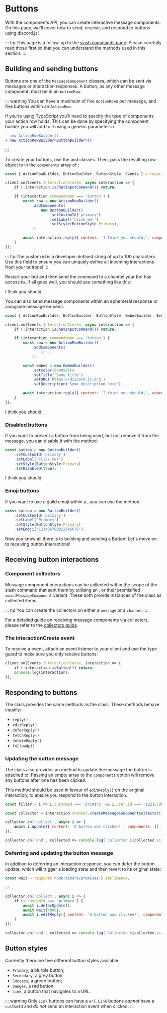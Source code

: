 # Buttons

With the components API, you can create interactive message components. On this page, we'll cover how to send, receive, and respond to buttons using discord.js!

::: tip
This page is a follow-up to the [slash commands page](/slash-commands/advanced-creation.md). Please carefully read those first so that you can understand the methods used in this section.
:::

## Building and sending buttons

Buttons are one of the `MessageComponent` classes, which can be sent via messages or interaction responses. A button, as any other message component, must be in an `ActionRow`.

::: warning
You can have a maximum of five `ActionRow`s per message, and five buttons within an `ActionRow`.

If you're using TypeScript you'll need to specify the type of components your action row holds. This can be done by specifying the component builder you will add to it using a generic parameter in <DocsLink path="class/ActionRowBuilder"/>.

```diff
- new ActionRowBuilder()
+ new ActionRowBuilder<ButtonBuilder>()
```
:::

To create your buttons, use the <DocsLink path="class/ActionRowBuilder"/> and <DocsLink path="class/ButtonBuilder"/> classes. Then, pass the resulting row object to <DocsLink path="class/ChatInputCommandInteraction?scrollTo=reply" /> in the `components` array of <DocsLink path="typedef/InteractionReplyOptions" />:

```js {1,7-13,15}
const { ActionRowBuilder, ButtonBuilder, ButtonStyle, Events } = require('discord.js');

client.on(Events.InteractionCreate, async interaction => {
	if (!interaction.isChatInputCommand()) return;

	if (interaction.commandName === 'button') {
		const row = new ActionRowBuilder()
			.addComponents(
				new ButtonBuilder()
					.setCustomId('primary')
					.setLabel('Click me!')
					.setStyle(ButtonStyle.Primary),
			);

		await interaction.reply({ content: 'I think you should,', components: [row] });
	}
});
```

::: tip
The custom id is a developer-defined string of up to 100 characters. Use this field to ensure you can uniquely define all incoming interactions from your buttons!
:::

Restart your bot and then send the command to a channel your bot has access to. If all goes well, you should see something like this:

<DiscordMessages>
	<DiscordMessage profile="bot">
		<template #interactions>
			<DiscordInteraction profile="user" :command="true">button</DiscordInteraction>
		</template>
		I think you should,
		<template #actions>
			<DiscordButtons>
				<DiscordButton>Click me!</DiscordButton>
			</DiscordButtons>
		</template>
	</DiscordMessage>
</DiscordMessages>

You can also send message components within an ephemeral response or alongside message embeds.

```js {1,12-16,18}
const { ActionRowBuilder, ButtonBuilder, ButtonStyle, EmbedBuilder, Events } = require('discord.js');

client.on(Events.InteractionCreate, async interaction => {
	if (!interaction.isChatInputCommand()) return;

	if (interaction.commandName === 'button') {
		const row = new ActionRowBuilder()
			.addComponents(
				// ...
			);

		const embed = new EmbedBuilder()
			.setColor(0x0099FF)
			.setTitle('Some title')
			.setURL('https://discord.js.org')
			.setDescription('Some description here');

		await interaction.reply({ content: 'I think you should,', ephemeral: true, embeds: [embed], components: [row] });
	}
});
```

<DiscordMessages>
	<DiscordMessage profile="bot">
		<template #interactions>
			<DiscordInteraction
				profile="user"
				:command="true"
				:ephemeral="true"
			>button</DiscordInteraction>
		</template>
		I think you should,
		<template #embeds>
			<DiscordEmbed
				border-color="#0099ff"
				embed-title="Some title"
				url="https://discord.js.org"
			>
				Some description here
			</DiscordEmbed>
		</template>
		<template #actions>
			<DiscordButtons>
				<DiscordButton>Click me!</DiscordButton>
			</DiscordButtons>
		</template>
	</DiscordMessage>
</DiscordMessages>

### Disabled buttons

If you want to prevent a button from being used, but not remove it from the message, you can disable it with the <DocsLink path="class/ButtonBuilder?scrollTo=setDisabled"/> method:

```js {5}
const button = new ButtonBuilder()
	.setCustomId('primary')
	.setLabel('Click me!')
	.setStyle(ButtonStyle.Primary)
	.setDisabled(true);
```

<DiscordMessages>
	<DiscordMessage profile="bot">
		<template #interactions>
			<DiscordInteraction profile="user" :command="true">button</DiscordInteraction>
		</template>
		I think you should,
		<template #actions>
			<DiscordButtons>
				<DiscordButton :disabled="true">Click me!</DiscordButton>
			</DiscordButtons>
		</template>
	</DiscordMessage>
</DiscordMessages>

### Emoji buttons

If you want to use a guild emoji within a <DocsLink path="class/ButtonBuilder"/>, you can use the <DocsLink path="class/ButtonBuilder?scrollTo=setEmoji"/> method:

```js {5}
const button = new ButtonBuilder()
	.setCustomId('primary')
	.setLabel('Primary')
	.setStyle(ButtonStyle.Primary)
	.setEmoji('123456789012345678');
```

Now you know all there is to building and sending a Button! Let's move on to receiving button interactions!

## Receiving button interactions

### Component collectors

Message component interactions can be collected within the scope of the slash command that sent them by utilising an <DocsLink path="class/InteractionCollector"/>, or their promisified `awaitMessageComponent` variant. These both provide instances of the <DocsLink path="class/MessageComponentInteraction"/> class as collected items.

::: tip
You can create the collectors on either a `message` or a `channel`.
:::

For a detailed guide on receiving message components via collectors, please refer to the [collectors guide](/popular-topics/collectors.md#interaction-collectors).

### The interactionCreate event

To receive a <DocsLink path="class/ButtonInteraction"/> event, attach an <DocsLink path="class/Client?scrollTo=e-interactionCreate"/> event listener to your client and use the <DocsLink path="class/BaseInteraction?scrollTo=isButton"/> type guard to make sure you only receive buttons:

```js {2}
client.on(Events.InteractionCreate, interaction => {
	if (!interaction.isButton()) return;
	console.log(interaction);
});
```

## Responding to buttons

The <DocsLink path="class/MessageComponentInteraction"/> class provides the same methods as the <DocsLink path="class/ChatInputCommandInteraction"/> class. These methods behave equally:
- `reply()`
- `editReply()`
- `deferReply()`
- `fetchReply()`
- `deleteReply()`
- `followUp()`

### Updating the button message

The <DocsLink path="class/MessageComponentInteraction"/> class also provides an <DocsLink path="class/MessageComponentInteraction?scrollTo=update"/> method to update the message the button is attached to. Passing an empty array to the `components` option will remove any buttons after one has been clicked.

This method should be used in favour of `editReply()` on the original interaction, to ensure you respond to the button interaction.

<!-- eslint-skip -->

```js {6}
const filter = i => i.customId === 'primary' && i.user.id === '122157285790187530';

const collector = interaction.channel.createMessageComponentCollector({ filter, time: 15000 });

collector.on('collect', async i => {
	await i.update({ content: 'A button was clicked!', components: [] });
});

collector.on('end', collected => console.log(`Collected ${collected.size} items`));
```

### Deferring and updating the button message

In addition to deferring an interaction response, you can defer the button update, which will trigger a loading state and then revert to its original state:

<!-- eslint-skip -->

```js {1,7-9}
const wait = require('node:timers/promises').setTimeout;

// ...

collector.on('collect', async i => {
	if (i.customId === 'primary') {
		await i.deferUpdate();
		await wait(4000);
		await i.editReply({ content: 'A button was clicked!', components: [] });
	}
});

collector.on('end', collected => console.log(`Collected ${collected.size} items`));
```

## Button styles

Currently there are five different button styles available:
- `Primary`, a blurple button;
- `Secondary`, a grey button;
- `Success`, a green button;
- `Danger`, a red button;
- `Link`, a button that navigates to a URL.

<DiscordMessages>
	<DiscordMessage profile="bot">
		<template #actions>
			<DiscordButtons>
				<DiscordButton>Primary</DiscordButton>
				<DiscordButton type="secondary">Secondary</DiscordButton>
				<DiscordButton type="success">Success</DiscordButton>
				<DiscordButton type="danger">Danger</DiscordButton>
				<DiscordButton type="link" url="https://discord.js.org">Link</DiscordButton>
			</DiscordButtons>
		</template>
	</DiscordMessage>
</DiscordMessages>

::: warning
Only `Link` buttons can have a `url`. `Link` buttons _cannot_ have a `customId` and _do not_ send an interaction event when clicked.
:::
